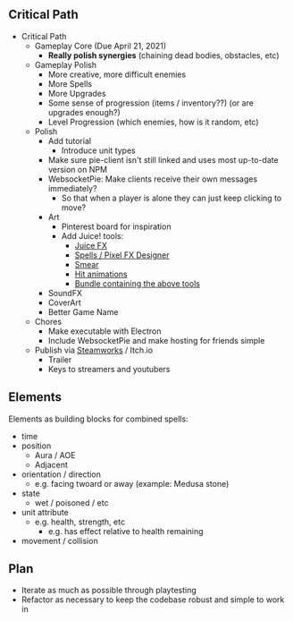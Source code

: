 ## Critical Path

- Critical Path
  - Gameplay Core (Due April 21, 2021)
    - **Really polish synergies** (chaining dead bodies, obstacles, etc)
  - Gameplay Polish
    - More creative, more difficult enemies
    - More Spells
    - More Upgrades
    - Some sense of progression (items / inventory??) (or are upgrades enough?)
    - Level Progression (which enemies, how is it random, etc)
  - Polish
    - Add tutorial
      - Introduce unit types
    - Make sure pie-client isn't still linked and uses most up-to-date version on NPM
    - WebsocketPie: Make clients receive their own messages immediately?
      - So that when a player is alone they can just keep clicking to move?
    - Art
      - Pinterest board for inspiration
      - Add Juice! tools:
        - [Juice FX](https://codemanu.itch.io/juicefx)
        - [Spells / Pixel FX Designer](https://codemanu.itch.io/particle-fx-designer)
        - [Smear](https://codemanu.itch.io/smear-fx)
        - [Hit animations](https://codemanu.itch.io/impacthit-fx-animations)
        - [Bundle containing the above tools](https://itch.io/b/814/gamedev-pro)
    - SoundFX
    - CoverArt
    - Better Game Name
  - Chores
    - Make executable with Electron
    - Include WebsocketPie and make hosting for friends simple
  - Publish via [Steamworks](https://partner.steamgames.com/steamdirect) / Itch.io
    - Trailer
    - Keys to streamers and youtubers

## Elements

Elements as building blocks for combined spells:

- time
- position
  - Aura / AOE
  - Adjacent
- orientation / direction
  - e.g. facing twoard or away (example: Medusa stone)
- state
  - wet / poisoned / etc
- unit attribute
  - e.g. health, strength, etc
    - e.g. has effect relative to health remaining
- movement / collision

## Plan

- Iterate as much as possible through playtesting
- Refactor as necessary to keep the codebase robust and simple to work in
